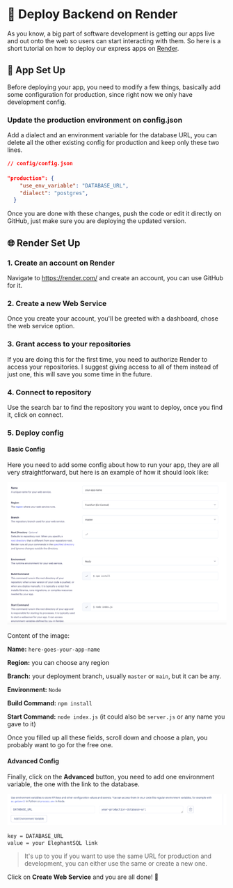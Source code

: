 # 🚀 Deploy Backend on Render

As you know, a big part of software development is getting our apps live and out onto the web so users can start interacting with them. So here is a short tutorial on how to deploy our express apps on [Render](https://render.com/).

## 📇 App Set Up

Before deploying your app, you need to modify a few things, basically add some configuration for production, since right now we only have development config.

### Update the production environment on config.json

Add a dialect and an environment variable for the database URL, you can delete all the other existing config for production and keep only these two lines.

```json
// config/config.json

"production": {
    "use_env_variable": "DATABASE_URL",
    "dialect": "postgres",
  }
```

Once you are done with these changes, push the code or edit it directly on GitHub, just make sure you are deploying the updated version.

## 🌐 Render Set Up

### 1. Create an account on Render

Navigate to https://render.com/ and create an account, you can use GitHub for it.

### 2. Create a new Web Service

Once you create your account, you'll be greeted with a dashboard, chose the web service option.

### 3. Grant access to your repositories

If you are doing this for the first time, you need to authorize Render to access your repositories. I suggest giving access to all of them instead of just one, this will save you some time in the future.

### 4. Connect to repository

Use the search bar to find the repository you want to deploy, once you find it, click on connect.

### 5. Deploy config

#### Basic Config

Here you need to add some config about how to run your app, they are all very straightforward, but here is an example of how it should look like:

<img src="./media/deploy-config.png">

Content of the image:

**Name:** `here-goes-your-app-name`

**Region:** you can choose any region

**Branch:** your deployment branch, usually `master` or `main`, but it can be any.

**Environment:** `Node`

**Build Command:** `npm install`

**Start Command:** `node index.js` (it could also be `server.js` or any name you gave to it)

Once you filled up all these fields, scroll down and choose a plan, you probably want to go for the free one.

#### Advanced Config

Finally, click on the **Advanced** button, you need to add one environment variable, the one with the link to the database.

<img src="./media/env-variable.png" />

```
key = DATABASE_URL
value = your ElephantSQL link
```

> It's up to you if you want to use the same URL for production and development, you can either use the same or create a new one.

Click on **Create Web Service** and you are all done! 🎉
